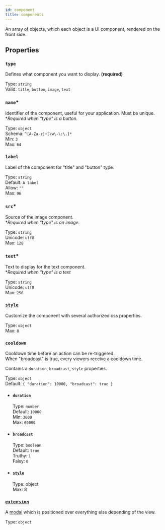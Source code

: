 ```yaml
---
id: component
title: components
---
```


An array of objects, which each object is a UI component, rendered on the front side.

## Properties

### `type`

Defines what component you want to display. **(required)**

Type: `string`<br/>
Valid: `title`, `button`, `image`, `text`

### `name`\*

Identifier of the component, useful for your application. Must be unique.<br/> \*_Required when "type" is a button._

Type: `object`<br/>
Schema: `^[A-Za-z]+[\w\-\:\.]*`<br/>
Min: `3`<br/>
Max: `64`

### `label`

Label of the component for "title" and "button" type.

Type: `string`<br/>
Default: `A label`<br/>
Allow: `""`<br/>
Max: `96`

### `src`\*

Source of the image component.<br/> \*_Required when "type" is an image._

Type: `string`<br/>
Unicode: `utf8`<br/>
Max: `128`

### `text`\*

Text to display for the text component.<br/> \*_Required when "type" is a text_

Type: `string`<br/>
Unicode: `utf8`<br/>
Max: `256`

### [`style`](./style)

Customize the component with several authorized css properties.

Type: `object`<br/>
Max: `8`

### `cooldown`

Cooldown time before an action can be re-triggered.<br/>
When "broadcast" is true, every viewers receive a cooldown time.

Contains a `duration`, `broadcast`, `style` properties.

Type: `object`<br/>
Default: `{ "duration": 10000, "broadcast": true }`

-   #### `duration`

    Type: `number`<br/>
    Default: `10000`<br/>
    Min: `3000`<br/>
    Max: `60000`

-   #### `broadcast`

    Type: `boolean`<br/>
    Default: `true`<br/>
    Truthy: `1`<br/>
    Falsy: `0`

-   #### [`style`](./style)
    Type: object<br/>
    Max: 8

### [`extension`](./extension)

A [modal](../getting-started/create-ui#modal) which is positioned over everything else depending of the view.

Type: `object`<br/>